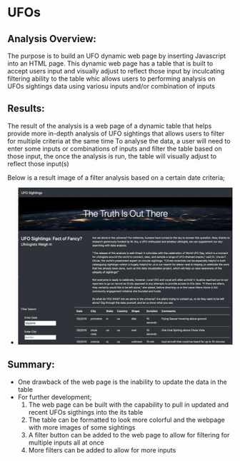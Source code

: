 # UFOs

## Analysis Overview:
The purpose is to build an UFO dynamic web page by inserting Javascript into an HTML page. This dynamic web page has a table that is built to accept users input and visually adjust to reflect those input by inculcating filtering ability to the table whic allows users to performing analysis on UFOs sightings data using variosu inputs and/or combination of inputs

## Results:
The result of the analysis is a web page of a dynamic table that helps provide more in-depth analysis of UFO sightings that allows users to filter for multiple criteria at the same time
To analyse the data, a user will need to enter some inputs or combinations of inputs and filter the table based on those input, the once the analysis is run, the table will visually adjust to reflect those input(s)

Below is a result image of a filter analysis based on a certain date criteria;
- ![Performing_a_search](https://github.com/Omodayo/UFOs/blob/main/static/images/Performing_a_search.png)


## Summary:
* One drawback of the web page is the inability to update the data in the table
* For further development;
  1. The web page can be built with the capability to pull in updated and recent UFOs sigthings into the its table
  2. The table can be formatted to look more colorful and the webpage with more images of some sightings
  3. A filter button can be added to the web page to allow for filtering for multiple inputs all at once
  4. More filters can be added to allow for more inputs
 
